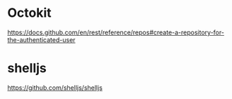 # Octokit
https://docs.github.com/en/rest/reference/repos#create-a-repository-for-the-authenticated-user

# shelljs
https://github.com/shelljs/shelljs